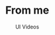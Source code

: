---
layout: embed
permalink: apps/bank/architectures/payment-history-from-me/ux-videos
lang: en
page_id: apps-bank-architectures-payment-history-from-me-video


title: From me
subtitle: UI Videos
backUrl: /apps/bank/architectures/payment-history-from-me

description: Diagrams
---